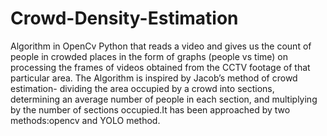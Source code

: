 # Crowd-Density-Estimation
Algorithm in OpenCv Python that reads a video and gives us the count of people in crowded places in the form of graphs (people vs time) on processing the frames of videos obtained from the CCTV footage of that particular area. The  Algorithm is inspired by Jacob’s method of crowd estimation- dividing the area occupied by a crowd into sections, determining an average number of people in each section, and multiplying by the number of sections occupied.It has been approached by two methods:opencv and YOLO method.
